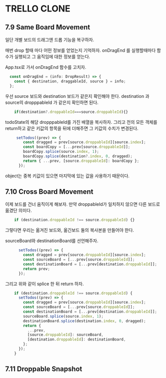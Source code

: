 # TRELLO CLONE

## 7.9 Same Board Movement

일단 개별 보드의 드래그앤 드롭 기능을 복구하자.

매번 drop 할때 마다 어떤 정보를 얻었는지 기억하자. onDragEnd 를 실행할때마다 함수가 실행되고 그 움직임에 대한 정보를 얻는다.

App.tsx로 가서 onDragEnd 함수를 고치자.

```JavaScript
  const onDragEnd = (info: DropResult) => {
    const { destination, draggableId, source } = info;
  };
```

우선 source 보드와 destination 보드가 같은지 확인해야 한다. destination 과 source의 dropppableId 가 같은지 확인하면 된다.

```JavaScript
    if(destination?.droppableId===source.droppableId){}

```

todoState의 해당 dropppableId를 가진 배열을 복사하자. 그리고 전의 모든 객체를 return하고 같은 키값의 항목을 뒤에 더해주면 그 키값의 수치가 변경된다.

```JavaScript
     setTodos((prev) => {
        const dragged = prev[source.droppableId][source.index];
        const boardCopy = [...prev[source.droppableId]];
        boardCopy.splice(source.index, 1);
        boardCopy.splice(destination?.index, 0, dragged);
        return { ...prev, [source.droppableId]: boardCopy };
      });
```

object는 중복 키값이 있으면 마지막에 있는 값을 사용하기 때문이다.

## 7.10 Cross Board Movement

이제 보드를 건너 움직이게 해보자. 만약 droppableId가 일치하지 않으면 다른 보드로 옮겼단 의미다.

```JavaScript
    if (destination.droppableId !== source.droppableId) {}
```

그렇다면 우리는 옮겨진 보드와, 옮긴보드 둘의 복사본을 만들어야 한다.

sourceBoard와 destinationBoard를 선언해주자.

```JavaScript
      setTodos((prev) => {
        const dragged = prev[source.droppableId][source.index];
        const sourceBoard = [...prev[source.droppableId]];
        const destinationBoard = [...prev[destination.droppableId]];
        return prev;
      });
```

그리고 위와 같이 splice 한 뒤 return 하자.

```JavaScript
    if (destination.droppableId !== source.droppableId) {
      setTodos((prev) => {
        const dragged = prev[source.droppableId][source.index];
        const sourceBoard = [...prev[source.droppableId]];
        const destinationBoard = [...prev[destination.droppableId]];
        sourceBoard.splice(source.index, 1);
        destinationBoard.splice(destination.index, 0, dragged);
        return {
          ...prev,
          [source.droppableId]: sourceBoard,
          [destination.droppableId]: destinationBoard,
        };
      });
    }
```

## 7.11 Droppable Snapshot
